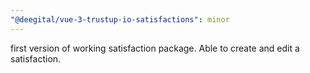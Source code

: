 ```yaml
---
"@deegital/vue-3-trustup-io-satisfactions": minor
---
```


first version of working satisfaction package. Able to create and edit a satisfaction.
